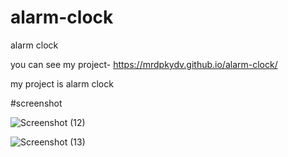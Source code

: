 # alarm-clock
alarm clock

you can see my project- https://mrdpkydv.github.io/alarm-clock/



my project is alarm clock

#screenshot

![Screenshot (12)](https://user-images.githubusercontent.com/132705827/236612582-34535183-ccc4-4982-84e4-0c7a0aca07ff.png)


![Screenshot (13)](https://user-images.githubusercontent.com/132705827/236612597-b4f1215f-68ca-4a7d-b156-8792ed69d2ce.png)
